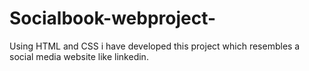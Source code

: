 # Socialbook-webproject-
Using HTML and CSS i have developed this project which resembles a social media website like linkedin.
